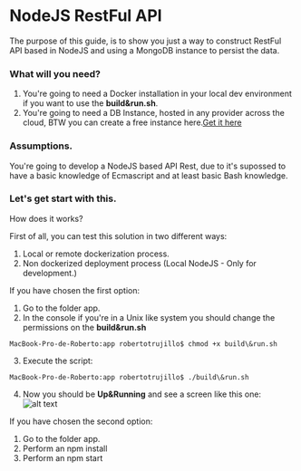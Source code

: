 # NodeJS RestFul API

The purpose of this guide, is to show you just a way to construct RestFul API based in NodeJS and using a MongoDB instance to persist the data.


### What will you need?

1. You're going to need a Docker installation in your local dev environment if you want to use the **build&run.sh**.
2. You're going to need a DB Instance, hosted in any provider across the cloud, BTW you can create a free instance here.[Get it here](https://mlab.com/)


### Assumptions.

You're going to develop a NodeJS based API Rest, due to it's supossed to have a basic knowledge of Ecmascript and at least basic Bash knowledge.

### Let's get start with this.

How does it works?

First of all, you can test this solution in two different ways:
1. Local or remote dockerization process.
2. Non dockerized deployment process (Local NodeJS - Only for development.)

If you have chosen the first option:
1. Go to the folder app.
2. In the console if you're in a Unix like system you should change the permissions on the **build&run.sh**
```console
MacBook-Pro-de-Roberto:app robertotrujillo$ chmod +x build\&run.sh 
```
3. Execute the script:
```console
MacBook-Pro-de-Roberto:app robertotrujillo$ ./build\&run.sh
```
4. Now you should be **Up&Running** and see a screen like this one:
![alt text](https://github.com/rkobismarck/node-js/media-content/docker-nodejs-1.png "Termius")

If you have chosen the second option:
1. Go to the folder app.
2. Perform an npm install
3. Perform an npm start

